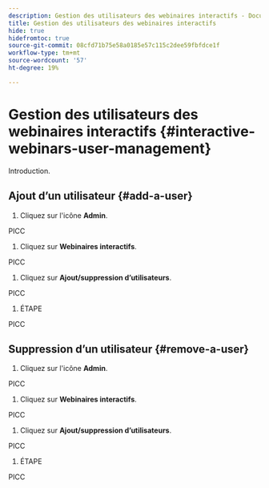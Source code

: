 ```yaml
---
description: Gestion des utilisateurs des webinaires interactifs - Documents Marketo - Documentation du produit
title: Gestion des utilisateurs des webinaires interactifs
hide: true
hidefromtoc: true
source-git-commit: 08cfd71b75e58a0185e57c115c2dee59fbfdce1f
workflow-type: tm+mt
source-wordcount: '57'
ht-degree: 19%

---
```


# Gestion des utilisateurs des webinaires interactifs {#interactive-webinars-user-management}

Introduction.

## Ajout d’un utilisateur {#add-a-user}

1. Cliquez sur l&#39;icône **Admin**.

PICC

1. Cliquez sur **Webinaires interactifs**.

PICC

1. Cliquez sur **Ajout/suppression d’utilisateurs**.

PICC

1. ÉTAPE

PICC

## Suppression d’un utilisateur {#remove-a-user}

1. Cliquez sur l&#39;icône **Admin**.

PICC

1. Cliquez sur **Webinaires interactifs**.

PICC

1. Cliquez sur **Ajout/suppression d’utilisateurs**.

PICC

1. ÉTAPE

PICC
